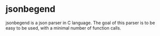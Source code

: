 # jsonbegend
jsonbegend is a json parser in C language. The goal of this parser is to be easy to be used, with a minimal number of function calls. 
